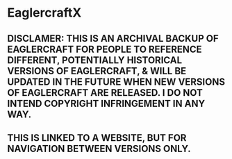 # EaglercraftX
## **DISCLAMER: THIS IS AN ARCHIVAL BACKUP OF EAGLERCRAFT FOR PEOPLE TO REFERENCE DIFFERENT, POTENTIALLY HISTORICAL VERSIONS OF EAGLERCRAFT, & WILL BE UPDATED IN THE FUTURE WHEN NEW VERSIONS OF EAGLERCRAFT ARE RELEASED. I DO NOT INTEND COPYRIGHT INFRINGEMENT IN ANY WAY.**
## **THIS __IS__ LINKED TO A WEBSITE, BUT FOR NAVIGATION BETWEEN VERSIONS ONLY.**
